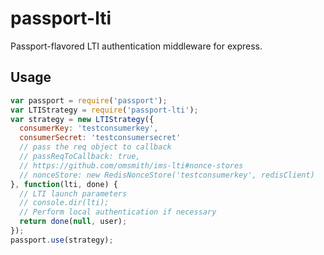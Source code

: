 # passport-lti

Passport-flavored LTI authentication middleware for express.

## Usage

```javascript
var passport = require('passport');
var LTIStrategy = require('passport-lti');
var strategy = new LTIStrategy({
  consumerKey: 'testconsumerkey',
  consumerSecret: 'testconsumersecret'
  // pass the req object to callback
  // passReqToCallback: true,
  // https://github.com/omsmith/ims-lti#nonce-stores
  // nonceStore: new RedisNonceStore('testconsumerkey', redisClient)
}, function(lti, done) {
  // LTI launch parameters
  // console.dir(lti);
  // Perform local authentication if necessary
  return done(null, user);
});
passport.use(strategy);
```
